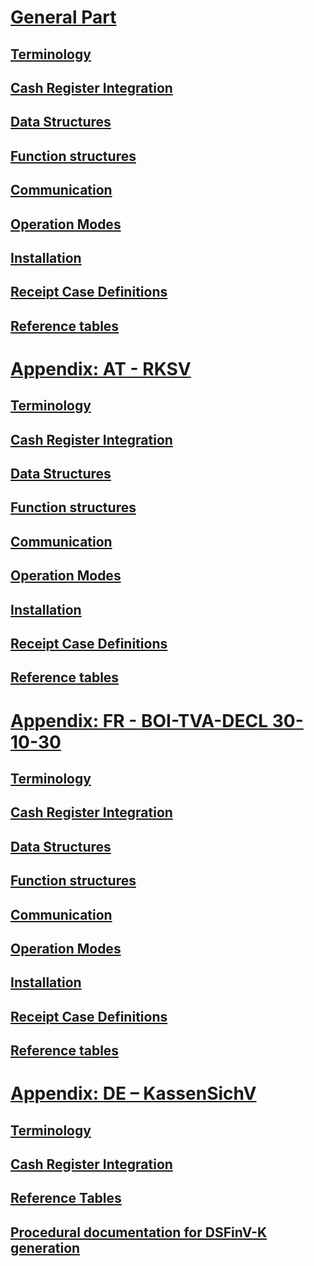 ﻿# [General Part](general/general.md)
## [Terminology](general/terminology/terminology.md)
## [Cash Register Integration](general/cash-register-integration/cash-register-integration.md)
## [Data Structures](general/data-structures/data-structures.md)
## [Function structures](general/function-structures/function-structures.md)
## [Communication](general/communication/communication.md)
## [Operation Modes](general/operation-modes/operation-modes.md)
## [Installation](general/installation/installation.md)
## [Receipt Case Definitions](general/receipt-case-definitions/receipt-case-definitions.md)
## [Reference tables](general/reference-tables/reference-tables.md)

# [Appendix: AT - RKSV](appendix-at-rksv/appendix-at-rksv.md)
## [Terminology](appendix-at-rksv/terminology/terminology.md)
## [Cash Register Integration](appendix-at-rksv/cash-register-integration/cash-register-integration.md)
## [Data Structures](appendix-at-rksv/data-structures/data-structures.md)
## [Function structures](appendix-at-rksv/function-structures/function-structures.md)
## [Communication](appendix-at-rksv/communication/communication.md)
## [Operation Modes](appendix-at-rksv/operation-modes/operation-modes.md)
## [Installation](appendix-at-rksv/installation/installation.md)
## [Receipt Case Definitions](appendix-at-rksv/receipt-case-definitions/receipt-case-definitions.md)
## [Reference tables](appendix-at-rksv/reference-tables/reference-tables.md)

# [Appendix: FR - BOI-TVA-DECL 30-10-30](appendix-fr-boi-tva-decl-30-10-30/appendix-fr-boi-tva-decl-30-10-30.md)
## [Terminology](appendix-fr-boi-tva-decl-30-10-30/terminology/terminology.md)
## [Cash Register Integration](appendix-fr-boi-tva-decl-30-10-30/cash-register-integration/cash-register-integration.md)
## [Data Structures](appendix-fr-boi-tva-decl-30-10-30/data-structures/data-structures.md)
## [Function structures](appendix-fr-boi-tva-decl-30-10-30/function-structures/function-structures.md)
## [Communication](appendix-fr-boi-tva-decl-30-10-30/communication/communication.md)
## [Operation Modes](appendix-fr-boi-tva-decl-30-10-30/operation-modes/operation-modes.md)
## [Installation](appendix-fr-boi-tva-decl-30-10-30/installation/installation.md)
## [Receipt Case Definitions](appendix-fr-boi-tva-decl-30-10-30/receipt-case-definitions/receipt-case-definitions.md)
## [Reference tables](appendix-fr-boi-tva-decl-30-10-30/reference-tables/reference-tables.md)

# [Appendix: DE – KassenSichV](appendix-de-kassensichv/appendix-de-kassensichv.md)
## [Terminology](appendix-de-kassensichv/terminology/terminology.md)
## [Cash Register Integration](appendix-de-kassensichv/cash-register-integration/cash-register-integration.md)
## [Reference Tables](appendix-de-kassensichv/reference-tables/reference-tables.md)
## [Procedural documentation for DSFinV-K generation](appendix-de-kassensichv/procedural-documentation/dsfinv-k-generation.md)
